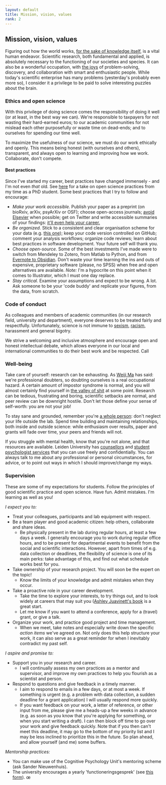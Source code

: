 ```yaml
---
layout: default
title: Mission, vision, values
rank: 2
---
```


## Mission, vision, values
Figuring out how the world works, [for the sake of knowledge itself](https://www.ias.edu/about/usefulness-useless-knowledge), is a vital human endeavor. Scientific research, both fundamental and applied, is absolutely necessary to the functioning of our societies and species. It can also be a wonderful occupation, with [the joys](https://physicstoday.scitation.org/doi/full/10.1063/PT.3.3630) of problem-solving, discovery, and collaboration with smart and enthusiastic people. While today's scientific enterprise has many problems (yesterday's probably even more so), I consider it a privilege to be paid to solve interesting puzzles about the brain.

### Ethics and open science
With this privilege of doing science comes the responsibility of doing it well (or at least, in the best way we can). We're responsible to taxpayers for not wasting their hard-earned euros; to our academic communities for not mislead each other purposefully or waste time on dead-ends; and to ourselves for spending our time well.

To maximize the usefulness of our science, we must do our work ethically and openly. This means being honest (with ourselves and others), transparent, and always open to learning and improving how we work. Collaborate, don't compete.

#### Best practices
Since I've started my career, best practices have changed immensely - and I'm not even _that_ old. See [here](https://tobiasdonner.net/our-labs-take-on-open-science/) for a take on open science practices from my time as a PhD student. Some best practices that I try to follow and encourage:

- _Make your work accessible._ Publish your paper as a preprint (on bioRxiv, arXiv, psyArXiv or OSF); choose open-access journals; [avoid Elsevier](https://www.talyarkoni.org/blog/2016/12/12/why-i-still-wont-review-for-or-publish-with-elsevier-and-think-you-shouldnt-either/) when possible; get on Twitter and write accessible summaries of your findings: [it'll even help your career.](http://dx.doi.org/10.7554/eLife.16800.001)
- _Be organized._ Stick to a consistent and clear organisation scheme for your data (e.g. [this one](https://int-brain-lab.github.io/iblenv/one_docs/one_reference.html)); keep your code version controlled on GitHub; comment your analysis workflows; organize code reviews; learn about best practices in software development. Your future self will thank you.
- _Choose open-source._ Some of the best investments I've made were to switch from Mendeley to Zotero, from Matlab to Python, and from [Evernote to Obsidian](https://anneurai.net/2021/03/16/note-taking-101-from-evernote-to-obsidian/). Don't waste your time learning the ins and outs of expensive, proprietary software (please, no SPSS) when free and open alternatives are available. _Note:_ I'm a hypocrite on this point when it comes to Illustrator, which I must one day replace.
- _Stay critical._ Examine your assumptions and expect to be wrong. A lot. Ask someone to be your 'code buddy' and replicate your figures, from the data, from scratch. 
  
### Code of conduct
As colleagues and members of academic communities (in our research field, university and department), everyone deserves to be treated fairly and respectfully. Unfortunately, science is not immune to [sexism](https://anneurai.net/2018/12/09/gender-diversity-in-academia/), [racism](https://anneurai.net/2020/06/11/shutdownstem-fighting-racism-in-academia/), harassment and general bigotry.

We strive a welcoming and inclusive atmosphere and encourage open and honest intellectual debate, which allows everyone in our local and international communities to do their best work and be respected. Call 

### Well-being
Take care of yourself: research can be exhausting. As [Weiji Ma](https://www.cns.nyu.edu/events/growingupinscience/index.html) has said: we're professional doubters, so doubting ourselves is a real occupational hazard. A certain amount of impostor syndrome is normal, and you will almost certainly find yourself in [the valley of shit](https://thesiswhisperer.com/2012/05/08/the-valley-of-shit/) at some point. Research can be tedious, frustrating and boring, scientific setbacks are normal, and peer review can be downright hostile. Don't let those define your sense of self-worth: you are not your job!

To stay sane and grounded, remember you're [a whole person](https://blogs.scientificamerican.com/guest-blog/the-awesomest-7-year-postdoc-or-how-i-learned-to-stop-worrying-and-love-the-tenure-track-faculty-life/): don't neglect your life outside the lab. Spend time building and maintaining relationships, both inside and outside science: while enthusiasm over results, paper and grants will fade over time, your peers and friends will not.

If you struggle with mental health, know that you're not alone, and that resources are available. Leiden University has [counsellors](https://www.student.universiteitleiden.nl/en/study--studying/guidance--advice/study-guidance-and-advisors/confidential-counsellors/social-and-behavioural-sciences/psychology-bsc?cf=social-and-behavioural-sciences&cd=psychology-bsc) and [student psychologist services](https://www.student.universiteitleiden.nl/en/study--studying/guidance--advice/study-guidance-and-advisors/student-psychologist/social-and-behavioural-sciences/psychology-bsc?cf=social-and-behavioural-sciences&cd=psychology-bsc) that you can use freely and confidentially. You can always talk to me about any professional or personal circumstances, for advice, or to point out ways in which I should improve/change my ways.

### Supervision

These are some of my expectations for students. Follow the principles of good scientific practice and open science. 
Have fun. Admit mistakes.
I'm learning as well as you!

*I expect you to:*
- Treat your colleagues, participants and lab equipment with respect. 
- Be a team player and good academic citizen: help others, collaborate and share ideas.  
    - Be physically present in the lab during regular hours, at least a few days a week. I generally encourage you to work during regular office hours, and to be present for departmental events to benefit from the social and scientific interactions. However, apart from times of e.g. data collection or deadlines, the flexibility of science is one of its main perks: take advantage of this, and find out what schedule works best for you.
- Take ownership of your research project. You will soon be the expert on the topic!
    - Know the limits of your knowledge and admit mistakes when they occur.
- Take a proactive role in your career development. 
    - Take the time to explore your interests, to try things out, and to look widely at careers that may suit you ([Ashley Juavinett's book](https://cup.columbia.edu/book/so-you-want-to-be-a-neuroscientist/9780231190893) is a great start. 
    - Let me know if you want to attend a conference, apply for a (travel) grant, or give a talk.
- Organize your work, and practice good project and time management.
    - When we meet, take notes and especially write down the specific _action items_ we've agreed on. Not only does this help structure your work, it can also serve as a great reminder for when I inevitably contradict my past self.

*I aspire and promise to:*
- Support you in your research and career.
    - I will continually assess my own practices as a mentor and supervisor, and improve my own practices to help you flourish as a scientist and person.
- Respond to questions and give feedback in a timely manner.
    - I aim to respond to emails in a few days, or at most a week. If something is urgent (e.g. a problem with data collection, a sudden deadline for a grant application) I will usually respond more quickly.
    - If you want feedback on your work, a letter of reference, or other input from me, please give me a heads-up a few weeks in advance (e.g. as soon as you know that you're applying for something, or when you start writing a draft). I can then block off time to go over your work and give feedback quickly. Note that if you then can't meet this deadline, it may go to the bottom of my priority list and I may be less inclined to prioritize this in the future. So plan ahead, and allow yourself (and me) some buffers.

*Mentorship practices:*
- You can make use of the Cognitive Psychology Unit's mentoring scheme (ask Sander Nieuwenhuis).
- The university encourages a yearly 'functioneringsgesprek' (see [this form](https://www.staff.universiteitleiden.nl/binaries/content/assets/ul2staff/po/suggestielijst-rogesprek-mei-2019-eng.pdf)).
œ
